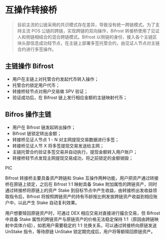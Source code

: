 # 互操作转接桥

> 目前主流的公链采用的共识模式存在差异，导致没有统一跨链模式。为了支持主流 POS 公链的跨链，实现跨链的双向操作，Bifrost 转接桥使用了见证人和侧链相结合的混合跨链模式。Bifrost 以侧链的身份，接入各个主链区块头部信息成功轻节点，在主链上部署多签托管合约，由见证人节点对主链合约进行多签操作。

## 主链操作 Bifrost
- 用户在主链上对托管合约发起代币转入操作；
- 托管合约锁定用户代币；
- 转接桥轻节点对用户交易做 SPV 验证；
- 验证成功后，在 Bifrost 链上发行相应金额的主链映射代币；

## Bifros 操作主链
- 用户在 Bifrost 链发起转出操作；
- Bifrost 链锁定转出金额；
- 转接桥见证人节点 1 - N 对主网提现交易数据进行多签；
- 转接桥见证人节 X 将多签提现交易发送给主网；
- 主链托管合约验证多签交易并自动执行，提现金额转入用户账户；
- 转接桥轻节点发现主网提现交易成功，将之前锁定的金额销毁；

PIC

Bifrost 转接桥主要具备资产跨链和 Stake 互操作两种功能，用户把资产通过转接桥在原链上锁定，之后在 Bifrost 1:1 映射具备 Stake 附加属性的跨链资产，同时通过转接桥将原链上的资产 Stake 到目标节点中产生收益，由转接桥出发收益领取指令后，Bifrost 将按照跨链资产的持有币龄按比例发放跨链资产收益到相应账户中，以此产生 Stake 自动复利效果。

用户想要赎回原链资产时，可通过 DEX 相应交易对直接进行撮合交易，但 Bifrost 中具备 Stake 属性的跨链资产与原链资产的价格无法稳定保持 1:1（原因由跨链映射中具体介绍），如若用户需要稳定的 1:1 兑换关系，可以通过转接桥向原链发送 UnStake 指令，等待原链 UnStake 锁定期完成后，用户将等额赎回原链资产。